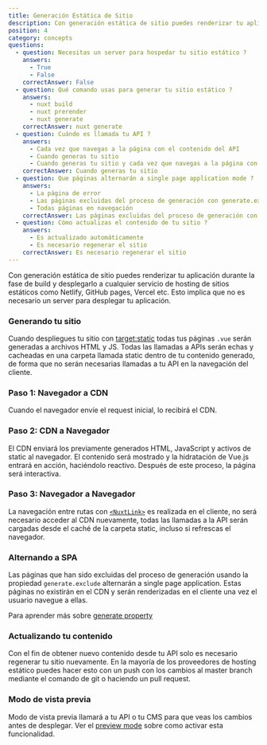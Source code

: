 ```yaml
---
title: Generación Estática de Sitio
description: Con generación estática de sitio puedes renderizar tu aplicación durante la fase de build y desplegarlo a cualquier servicio de hosting de sitios estáticos como Netlify, GitHub pages, Vercel etc.
position: 4
category: concepts
questions:
  - question: Necesitas un server para hospedar tu sitio estático ?
    answers:
      - True
      - False
    correctAnswer: False
  - question: Qué comando usas para generar tu sitio estático ?
    answers:
      - nuxt build
      - nuxt prerender
      - nuxt generate
    correctAnswer: nuxt generate
  - question: Cuándo es llamada tu API ?
    answers:
      - Cada vez que navegas a la página con el contenido del API
      - Cuando generas tu sitio
      - Cuando generas tu sitio y cada vez que navegas a la página con el contenido del API
    correctAnswer: Cuando generas tu sitio
  - question: Que páginas alternarán a single page application mode ?
    answers:
      - La página de error
      - Las páginas excluidas del proceso de generación con generate.excludes
      - Todas páginas en navegación
    correctAnswer: Las páginas excluidas del proceso de generación con generate.excludes
  - question: Cómo actualizas el contenido de tu sitio ?
    answers:
      - Es actualizado automáticamente
      - Es necesario regenerar el sitio
    correctAnswer: Es necesario regenerar el sitio
---
```


Con generación estática de sitio puedes renderizar tu aplicación durante la fase de build y desplegarlo a cualquier servicio de hosting de sitios estáticos como Netlify, GitHub pages, Vercel etc. Esto implica que no es necesario un server para desplegar tu aplicación.

### Generando tu sitio

Cuando despliegues tu sitio con [target:static](/docs/2.x/features/deployment-targets#static-hosting) todas tus páginas `.vue` serán generadas a archivos HTML y JS. Todas las llamadas a APIs serán echas y cacheadas en una carpeta llamada static dentro de tu contenido generado, de forma que no serán necesarias llamadas a tu API en la navegación del cliente.

### Paso 1: Navegador a CDN

Cuando el navegador envíe el request inicial, lo recibirá el CDN.

### Paso 2: CDN a Navegador

El CDN enviará los previamente generados HTML, JavaScript y activos de static al navegador.
El contenido será mostrado y la hidratación de Vue.js entrará en acción, haciéndolo reactivo. Después de este proceso, la página será interactiva.

### Paso 3: Navegador a Navegador

La navegación entre rutas con [`<NuxtLink>`](/docs/2.x/x/features/nuxt-components#the-nuxtlink-component) es realizada en el cliente, no será necesario acceder al CDN nuevamente, todas las llamadas a la API serán cargadas desde el caché de la carpeta static, incluso si refrescas el navegador.

### Alternando a SPA

Las páginas que han sido excluidas del proceso de generación usando la propiedad `generate.exclude` alternarán a single page application. Estas páginas no existirán en el CDN y serán renderizadas en el cliente una vez el usuario navegue a ellas.

<base-alert type="next">

Para aprender más sobre [generate property](/docs/2.x/x/configuration-glossary/configuration-generate#exclude)

</base-alert>

### Actualizando tu contenido

Con el fin de obtener nuevo contenido desde tu API solo es necesario regenerar tu sitio nuevamente. En la mayoría de los proveedores de hosting estático puedes hacer esto con un push con los cambios al master branch mediante el comando de git o haciendo un pull request.

### Modo de vista previa

Modo de vista previa llamará a tu API o tu CMS para que veas los cambios antes de desplegar. Ver el [preview mode](/docs/2.x/x/features/live-preview) sobre como activar esta funcionalidad.

<quiz :questions="questions"></quiz>

